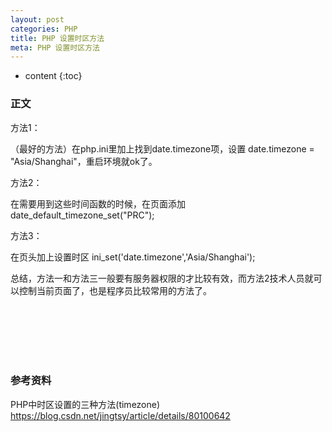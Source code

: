 ```yaml
---
layout: post
categories: PHP
title: PHP 设置时区方法
meta: PHP 设置时区方法
---
```

* content
{:toc}

### 正文



方法1：

（最好的方法）在php.ini里加上找到date.timezone项，设置 date.timezone = "Asia/Shanghai"，重启环境就ok了。

方法2：

在需要用到这些时间函数的时候，在页面添加 date_default_timezone_set("PRC");

方法3：

在页头加上设置时区 ini_set('date.timezone','Asia/Shanghai');

总结，方法一和方法三一般要有服务器权限的才比较有效，而方法2技术人员就可以控制当前页面了，也是程序员比较常用的方法了。



<br/><br/><br/><br/><br/>
### 参考资料

PHP中时区设置的三种方法(timezone) <https://blog.csdn.net/jingtsy/article/details/80100642>




